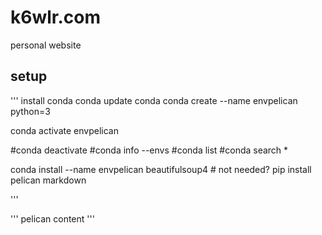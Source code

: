 # k6wlr.com

personal website

## setup 

'''
install conda 
conda update conda
conda create --name envpelican python=3

conda activate envpelican

#conda deactivate
#conda info --envs
#conda list
#conda search *

conda install --name envpelican beautifulsoup4 # not needed? 
pip install pelican markdown 

'''

'''
pelican content
'''

